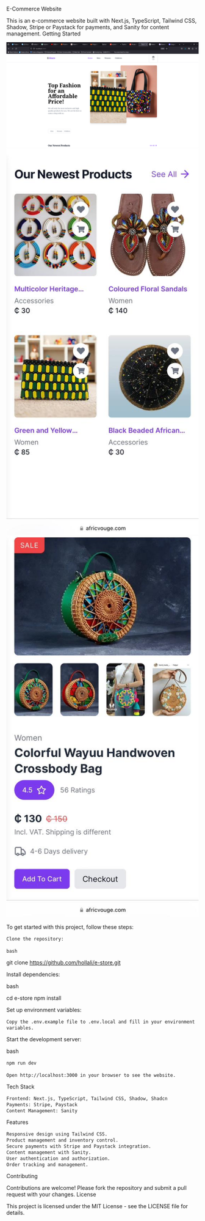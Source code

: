  E-Commerce Website

This is an e-commerce website built with Next.js, TypeScript,  Tailwind CSS, Shadow, Stripe or Paystack for payments, and Sanity for content management.
Getting Started

<img src="./images/pic1.png"/>
<img src="./images/pic2.jpeg"/>
<img src="./images/pic3.jpeg"/>

To get started with this project, follow these steps:

    Clone the repository:

    bash

git clone https://github.com/hollali/e-store.git

Install dependencies:

bash

cd e-store
npm install

Set up environment variables:

    Copy the .env.example file to .env.local and fill in your environment variables.

Start the development server:

bash

    npm run dev

    Open http://localhost:3000 in your browser to see the website.

Tech Stack

    Frontend: Next.js, TypeScript, Tailwind CSS, Shadow, Shadcn
    Payments: Stripe, Paystack
    Content Management: Sanity

Features

    Responsive design using Tailwind CSS.
    Product management and inventory control.
    Secure payments with Stripe and Paystack integration.
    Content management with Sanity.
    User authentication and authorization.
    Order tracking and management.

Contributing

Contributions are welcome! Please fork the repository and submit a pull request with your changes.
License

This project is licensed under the MIT License - see the LICENSE file for details.


